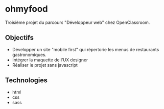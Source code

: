 # ohmyfood

Troisième projet du parcours "Développeur web" chez OpenClassroom.

## Objectifs

- Développer un site "mobile first" qui répertorie les menus de restaurants gastronomiques.
- Intégrer la maquette de l’UX designer
- Réaliser le projet sans javascript

## Technologies

- html
- css
- sass

